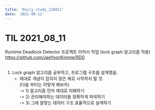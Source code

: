 ```yaml
---
title: 'Daily_study_210811'
date: '2021-08-11'
---
```


# TIL 2021_08_11

Runtime Deadlock Detector 프로젝트 이어서 작업 (lock graph 알고리즘 적용)  
https://github.com/JaeYoonKimme/RDD   
<br>  

1. Lock graph 알고리즘 공부하고, 프로그램 구조를 설계했음.  
    - 제대로 개념이 잡히지 않은 채로 시작하지 말 것.  
    (다음 부터는 이렇게 해보자)  
    -> 1) 알고리즘 먼저 제대로 이해하기  
    -> 2) 관리해야하는 데이터들 정확하게 파악하기  
    -> 3) 그에 알맞는 데이터 구조  효율적으로 설계하기  




